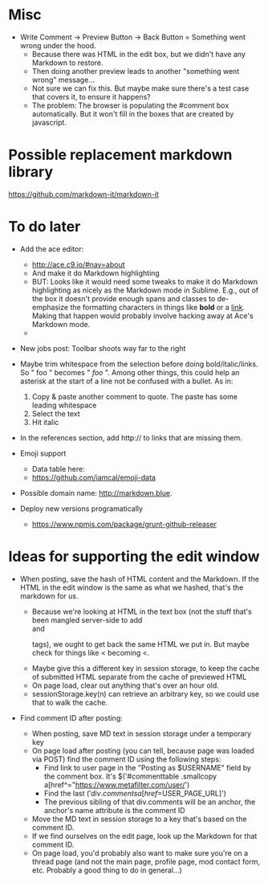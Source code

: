 Misc
====
* Write Comment -> Preview Button -> Back Button = Something went wrong under the hood.
    - Because there was HTML in the edit box, but we didn't have any Markdown to restore.
    - Then doing another preview leads to another "something went wrong" message...
    - Not sure we can fix this. But maybe make sure there's a test case that covers it, to ensure it happens?
    - The problem: The browser is populating the #comment box automatically. But it won't fill in the boxes that are created by javascript. 

Possible replacement markdown library
=====================================
https://github.com/markdown-it/markdown-it

To do later
===========
* Add the ace editor:
    - http://ace.c9.io/#nav=about
    - And make it do Markdown highlighting
    - BUT: Looks like it would need some tweaks to make it do Markdown highlighting as nicely as the Markdown mode in Sublime. E.g., out of the box it doesn't provide enough spans and classes to de-emphasize the formatting characters in things like **bold** or a [link](http://google.com). Making that happen would probably involve hacking away at Ace's Markdown mode.
    - 

* New jobs post: Toolbar shoots way far to the right

* Maybe trim whitespace from the selection before doing bold/italic/links. So " foo " becomes " *foo* ". Among other things, this could help an asterisk at the start of a line not be confused with a bullet. As in:
    1. Copy & paste another comment to quote. The paste has some leading whitespace
    2. Select the text
    3. Hit italic
* In the references section, add http:// to links that are missing them.

* Emoji support
    - Data table here:
    - https://github.com/iamcal/emoji-data

* Possible domain name: http://markdown.blue.

* Deploy new versions programatically
    - https://www.npmjs.com/package/grunt-github-releaser


Ideas for supporting the edit window
====================================
* When posting, save the hash of HTML content and the Markdown. If the HTML in the edit window is the same as what we hashed, that's the markdown for us.
    - Because we're looking at HTML in the text box (not the stuff that's been mangled server-side to add <br> and <p> tags), we ought to get back the same HTML we put in. But maybe check for things like < becoming &lt;.
    - Maybe give this a different key in session storage, to keep the cache of submitted HTML separate from the cache of previewed HTML
    - On page load, clear out anything that's over an hour old.
    - sessionStorage.key(n) can retrieve an arbitrary key, so we could use that to walk the cache.

* Find comment ID after posting:
    - When posting, save MD text in session storage under a temporary key
    - On page load after posting (you can tell, because page was loaded via POST) find the comment ID using the following steps:
        + Find link to user page in the "Posting as $USERNAME" field by the comment box. It's $('#commenttable .smallcopy a[href^="https://www.metafilter.com/user/')
        + Find the last $('div.comments a[href=$USER_PAGE_URL]')
        + The previous sibling of that div.comments will be an anchor, the anchor's name attribute is the comment ID
    - Move the MD text in session storage to a key that's based on the comment ID.
    - If we find ourselves on the edit page, look up the Markdown for that comment ID.
    - On page load, you'd probably also want to make sure you're on a thread page (and not the main page, profile page, mod contact form, etc. Probably a good thing to do in general...)



